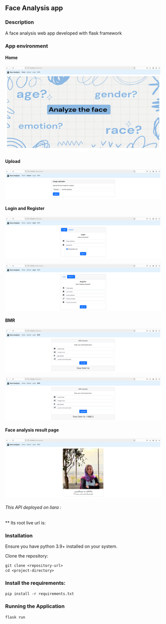 ## Face Analysis app

### Description

A face analysis web app developed with flask framework

### App environment

#### Home
![home page](https://github.com/FahimeMirveisi/Python_for_Deployment/blob/main/Flask/4.2.Flask_Uploadfile/faceAnalysis_webapp/github_images/home_page.png)

#### Upload
![upload page](https://github.com/FahimeMirveisi/Python_for_Deployment/blob/main/Flask/4.2.Flask_Uploadfile/faceAnalysis_webapp/github_images/upload_page.png)

#### Login and Register
![login page](https://github.com/FahimeMirveisi/Python_for_Deployment/blob/main/Flask/4.2.Flask_Uploadfile/faceAnalysis_webapp/github_images/login_page.png)

![register page](https://github.com/FahimeMirveisi/Python_for_Deployment/blob/main/Flask/4.2.Flask_Uploadfile/faceAnalysis_webapp/github_images/register_page.png)


#### BMR
![bmr page](https://github.com/FahimeMirveisi/Python_for_Deployment/blob/main/Flask/4.2.Flask_Uploadfile/faceAnalysis_webapp/github_images/bmr_page.png)

![bmr page with result](https://github.com/FahimeMirveisi/Python_for_Deployment/blob/main/Flask/4.2.Flask_Uploadfile/faceAnalysis_webapp/github_images/bmr_page_with_result.png)

#### Face analysis result page
![face analysis result page](https://github.com/FahimeMirveisi/Python_for_Deployment/blob/main/Flask/4.2.Flask_Uploadfile/faceAnalysis_webapp/github_images/face_analysis_result_page.png)


###### This API deployed on liara :
** Its root live url is:  


### Installation

Ensure you have python 3.9+ installed on your system.

Clone the repository:

```
git clone <repository-url>
cd <project-directory>
```

### Install the requirements:

```
pip install -r requirements.txt
```

### Running the Application

```
flask run
```
